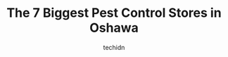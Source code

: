 ---
layout: ampstory
image: https://i0.wp.com/www.auto.or.id/wp-content/uploads/2023/06/pied-piper-pest-control-0-oshawa-1686324474.jpeg?resize=640,853
author: techidn
featured: false
description: Oshawa, Ontario, Canada is a haven for Pest Control enthusiasts, boasting an impressive array of 7 top-notch establishments. Whether youre a seasoned connoisseur or simply curious to explor
title: The 7 Biggest Pest Control Stores in Oshawa
cover:
   title: The 7 Biggest Pest Control Stores in Oshawa
   subtitle: AUTO.OR.ID
   background: https://www.auto.or.id/wp-content/uploads/2023/06/pied-piper-pest-control-0-oshawa-1686324474.jpeg

pages: 
 - layout: thirds
   top: <h1>#1 Insight Pest Solutions</h1>
   bottom: "<p>Adam S came out to complete our seasonal service and was very polite, professional and asked me which areas / pests were of concern. After completing the service Adam pro</p>"
   background: https://www.auto.or.id/wp-content/uploads/2023/06/pied-piper-pest-control-1-oshawa-1686324475.jpeg
   backgroundblur: true
 - layout: thirds
   top: <h1>#2 Pro-X Services Pest Control</h1>
   bottom: "<p>1141 Norman Crescent, Oshawa, ON L1H 7W9, Canada</p>"
   background: https://www.auto.or.id/wp-content/uploads/2023/06/pied-piper-pest-control-2-oshawa-1686324476.jpeg
   cta:
      link: https://www.auto.or.id/the-7-biggest-pest-control-stores-in-oshawa/
      text: The 7 Biggest Pest Control Stores in Oshawa
 - layout: thirds
   top: <h1>#3 Bugman Plus</h1>
   bottom: "<p>Whitby, ON L1N 9G3, Canada</p>"
   background: https://images.unsplash.com/photo-1579124687068-35cd8a9eeba9?ixlib=rb-4.0.3&ixid=MnwxMjA3fDB8MHxwaG90by1wYWdlfHx8fGVufDB8fHx8&auto=format&fit=crop&w=640&h=853&q=80
   cta:
      link: https://www.auto.or.id/the-7-biggest-pest-control-stores-in-oshawa/
      text: The 7 Biggest Pest Control Stores in Oshawa
 - layout: thirds
   top: <h1>#4 Can-Pest Inc</h1>
   bottom: "<p>30 Garrard Rd, Whitby, ON L1N 3K5, Canada</p>"
   background: https://images.unsplash.com/photo-1612593968469-d44a2e6ab5d2?ixlib=rb-4.0.3&ixid=MnwxMjA3fDB8MHxwaG90by1wYWdlfHx8fGVufDB8fHx8&auto=format&fit=crop&w=640&h=853&q=80
   cta:
      link: https://www.auto.or.id/the-7-biggest-pest-control-stores-in-oshawa/
      text: The 7 Biggest Pest Control Stores in Oshawa
 - layout: thirds
   top: <h1>#5 Eeko Wildlife Solutions</h1>
   bottom: "<p>415 Rossland Rd W, Oshawa, ON L1J 3G9, Canada</p>"
   background: https://images.unsplash.com/photo-1602343858784-d837e63a79c1?ixlib=rb-4.0.3&ixid=MnwxMjA3fDB8MHxwaG90by1wYWdlfHx8fGVufDB8fHx8&auto=format&fit=crop&w=640&h=853&q=80
   cta:
      link: https://www.auto.or.id/the-7-biggest-pest-control-stores-in-oshawa/
      text: The 7 Biggest Pest Control Stores in Oshawa
 - layout: thirds
   top: <h1>#6 Actual Pest Control</h1>
   bottom: "<p>2343 Dobbinton St, Oshawa, ON L1H 7K4, Canada</p>"
   background: https://images.unsplash.com/photo-1560361586-8242b1fc06c5?ixlib=rb-4.0.3&ixid=MnwxMjA3fDB8MHxwaG90by1wYWdlfHx8fGVufDB8fHx8&auto=format&fit=crop&w=640&h=853&q=80
   cta:
      link: https://www.auto.or.id/the-7-biggest-pest-control-stores-in-oshawa/
      text: The 7 Biggest Pest Control Stores in Oshawa
 - layout: thirds
   top: <h1>#7 Amco Pest Control</h1>
   bottom: "<p>2399 Chevron Prince Path Unit 184, Oshawa, ON L1L 0L1, Canada</p>"
   background: https://images.unsplash.com/photo-1560402974-01f2b0209512?ixlib=rb-4.0.3&ixid=MnwxMjA3fDB8MHxwaG90by1wYWdlfHx8fGVufDB8fHx8&auto=format&fit=crop&w=640&h=853&q=80
   cta:
      link: https://www.auto.or.id/the-7-biggest-pest-control-stores-in-oshawa/
      text: The 7 Biggest Pest Control Stores in Oshawa
 - layout: thirds
   middle: Continue reading...
   background: https://images.unsplash.com/photo-1563059999-9bcd13ce672d?ixlib=rb-4.0.3&ixid=MnwxMjA3fDB8MHxwaG90by1wYWdlfHx8fGVufDB8fHx8&auto=format&fit=crop&w=640&h=853&q=80
   cta:
      link: https://www.auto.or.id/the-7-biggest-pest-control-stores-in-oshawa/
      text: The 7 Biggest Pest Control Stores in Oshawa

---